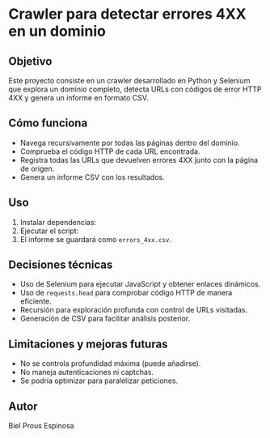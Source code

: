 # Crawler para detectar errores 4XX en un dominio

## Objetivo

Este proyecto consiste en un crawler desarrollado en Python y Selenium que explora un dominio completo, detecta URLs con códigos de error HTTP 4XX y genera un informe en formato CSV.

## Cómo funciona

- Navega recursivamente por todas las páginas dentro del dominio.
- Comprueba el código HTTP de cada URL encontrada.
- Registra todas las URLs que devuelven errores 4XX junto con la página de origen.
- Genera un informe CSV con los resultados.

## Uso

1. Instalar dependencias:
2. Ejecutar el script:
3. El informe se guardará como `errors_4xx.csv`.

## Decisiones técnicas

- Uso de Selenium para ejecutar JavaScript y obtener enlaces dinámicos.
- Uso de `requests.head` para comprobar código HTTP de manera eficiente.
- Recursión para exploración profunda con control de URLs visitadas.
- Generación de CSV para facilitar análisis posterior.

## Limitaciones y mejoras futuras

- No se controla profundidad máxima (puede añadirse).
- No maneja autenticaciones ni captchas.
- Se podría optimizar para paralelizar peticiones.

## Autor

Biel Prous Espinosa

